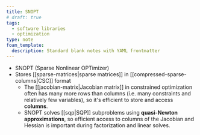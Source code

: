 ```yaml
---
title: SNOPT
# draft: true
tags:
  - software libraries
  - optimization
type: note
foam_template:
  description: Standard blank notes with YAML frontmatter
---
```


* SNOPT (Sparse Nonlinear OPTimizer)
* Stores [[sparse-matrices|sparse matrices]] in [[compressed-sparse-columns|CSC]] format
  * The [[jacobian-matrix|Jacobian matrix]] in constrained optimization often has many more rows than columns (i.e. many constraints and relatively few variables), so it's efficient to store and access **columns**.
  * SNOPT solves [[sqp|SQP]] subproblems using **quasi-Newton approximations**, so efficient access to columns of the Jacobian and Hessian is important during factorization and linear solves.
